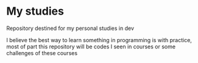 # My studies
Repository destined for my personal studies in  dev

I believe the best way to learn something in programming is with practice, most of part this repository will be codes I seen in courses or some challenges of these courses
